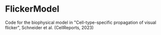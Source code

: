 # FlickerModel
Code for the biophysical model in "Cell-type-specific propagation of visual flicker", Schneider et al. (CellReports, 2023)
